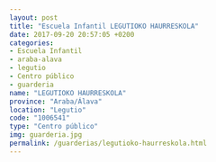 ```yaml
---
layout: post
title: "Escuela Infantil LEGUTIOKO HAURRESKOLA"
date: 2017-09-20 20:57:05 +0200
categories:
- Escuela Infantil
- araba-alava
- legutio
- Centro público
- guarderia
name: "LEGUTIOKO HAURRESKOLA"
province: "Araba/Álava"
location: "Legutio"
code: "1006541"
type: "Centro público"
img: guarderia.jpg
permalink: /guarderias/legutioko-haurreskola.html
---
```


